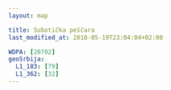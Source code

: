 ```yaml
---
layout: map

title: Subotička peščara
last_modified_at: 2018-05-19T23:04:04+02:00

WDPA: [20702]
geoSrbija:
  L1_183: [79]
  L1_362: [32]
---
```

